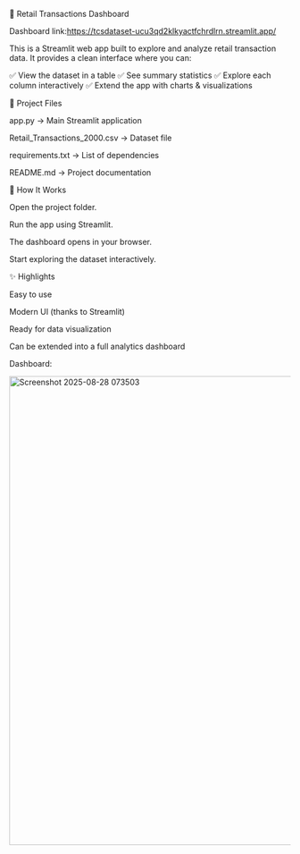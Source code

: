 🛒 Retail Transactions Dashboard

Dashboard link:https://tcsdataset-ucu3qd2klkyactfchrdlrn.streamlit.app/

This is a Streamlit web app built to explore and analyze retail transaction data.
It provides a clean interface where you can:

✅ View the dataset in a table
✅ See summary statistics
✅ Explore each column interactively
✅ Extend the app with charts & visualizations


📂 Project Files

app.py → Main Streamlit application

Retail_Transactions_2000.csv → Dataset file

requirements.txt → List of dependencies

README.md → Project documentation



🚀 How It Works

Open the project folder.

Run the app using Streamlit.

The dashboard opens in your browser.

Start exploring the dataset interactively.


✨ Highlights

Easy to use

Modern UI (thanks to Streamlit)

Ready for data visualization

Can be extended into a full analytics dashboard


Dashboard:

<img width="993" height="839" alt="Screenshot 2025-08-28 073503" src="https://github.com/user-attachments/assets/a28da63b-71ad-4f22-98c5-cdbe79a902c8" />

